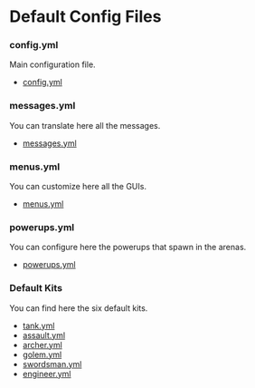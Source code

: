 # Default Config Files

### config.yml

Main configuration file.

- [config.yml](https://raw.githubusercontent.com/CubeCrafter/WoolWars/master/src/main/resources/config.yml)

### messages.yml

You can translate here all the messages.

- [messages.yml](https://raw.githubusercontent.com/CubeCrafter/WoolWars/master/src/main/resources/messages.yml)

### menus.yml

You can customize here all the GUIs.

- [menus.yml](https://raw.githubusercontent.com/CubeCrafter/WoolWars/master/src/main/resources/menus.yml)

### powerups.yml

You can configure here the powerups that spawn in the arenas.

- [powerups.yml](https://raw.githubusercontent.com/CubeCrafter/WoolWars/master/src/main/resources/powerups.yml)

### Default Kits

You can find here the six default kits.

- [tank.yml](https://raw.githubusercontent.com/CubeCrafter/WoolWars/master/src/main/resources/kits/tank.yml)
- [assault.yml](https://raw.githubusercontent.com/CubeCrafter/WoolWars/master/src/main/resources/kits/assault.yml)
- [archer.yml](https://raw.githubusercontent.com/CubeCrafter/WoolWars/master/src/main/resources/kits/archer.yml)
- [golem.yml](https://raw.githubusercontent.com/CubeCrafter/WoolWars/master/src/main/resources/kits/golem.yml)
- [swordsman.yml](https://raw.githubusercontent.com/CubeCrafter/WoolWars/master/src/main/resources/kits/swordsman.yml)
- [engineer.yml](https://raw.githubusercontent.com/CubeCrafter/WoolWars/master/src/main/resources/kits/engineer.yml)